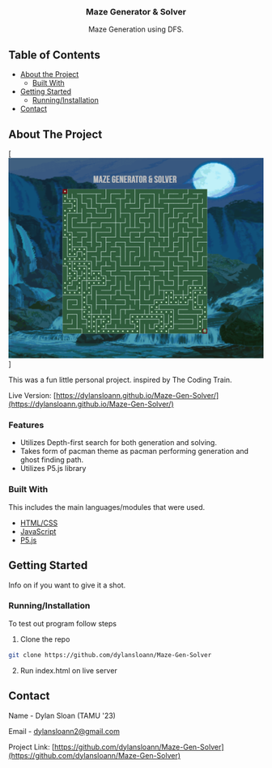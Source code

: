 
<br />
<p align="center">
  <a href="https://github.com/dylansloann/Maze-Gen-Solver">
  </a>

  <h3 align="center">Maze Generator & Solver</h3>

  <p align="center">
     Maze Generation using DFS.


<!-- TABLE OF CONTENTS -->
## Table of Contents

* [About the Project](#about-the-project)
  * [Built With](#built-with)
* [Getting Started](#getting-started)
  * [Running/Installation](#Running/Installation)
* [Contact](#contact)




<!-- ABOUT THE PROJECT -->
## About The Project

[![Product Name Screen Shot][product-screenshot]]

This was a fun little personal project. inspired by The Coding Train.

Live Version: [https://dylansloann.github.io/Maze-Gen-Solver/](https://dylansloann.github.io/Maze-Gen-Solver/)

### Features
* Utilizes Depth-first search for both generation and solving. 
* Takes form of pacman theme as pacman performing generation and ghost finding path.
* Utilizes P5.js library

### Built With
This includes the main languages/modules that were used.
* [HTML/CSS](https://en.wikipedia.org/wiki/HTML)
* [JavaScript](https://www.javascript.com/)
* [P5.js](https://p5js.org/)



<!-- GETTING STARTED -->
## Getting Started

Info on if you want to give it a shot.

### Running/Installation

To test out program follow steps

1. Clone the repo
```sh
git clone https://github.com/dylansloann/Maze-Gen-Solver
```
2. Run index.html on live server


<!-- CONTACT -->
## Contact

Name - Dylan Sloan (TAMU '23)

Email - dylansloann2@gmail.com

Project Link: [https://github.com/dylansloann/Maze-Gen-Solver](https://github.com/dylansloann/Maze-Gen-Solver)

[product-screenshot]: assets/readme.png

